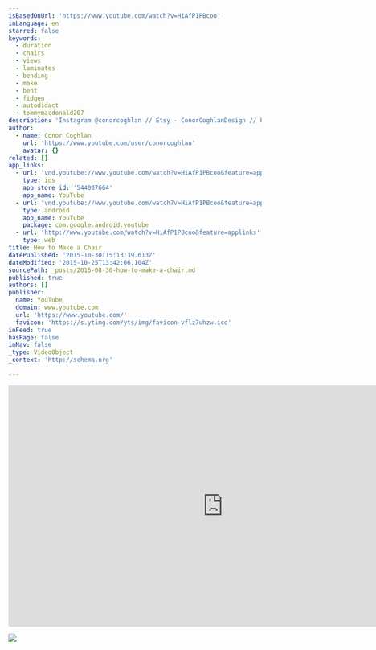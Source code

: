```yaml
---
isBasedOnUrl: 'https://www.youtube.com/watch?v=HiAfP1PBcoo'
inLanguage: en
starred: false
keywords:
  - duration
  - chairs
  - views
  - laminates
  - bending
  - make
  - bent
  - fidgen
  - autodidact
  - tommymacdonald207
description: 'Instagram @conorcoghlan // Etsy - ConorCoghlanDesign // Pinterest - conorkcoghlan The bow spring chair was designed and fabricated as part of a furniture making workshop at Harvard and MIT. I was interested in how the arms and legs of the chair could work in unison as a type of double bow spring structure - becoming extremely strong under direct loading, yet flexible and responsive to the shifting load of the user.'
author:
  - name: Conor Coghlan
    url: 'https://www.youtube.com/user/conorcoghlan'
    avatar: {}
related: []
app_links:
  - url: 'vnd.youtube://www.youtube.com/watch?v=HiAfP1PBcoo&feature=applinks'
    type: ios
    app_store_id: '544007664'
    app_name: YouTube
  - url: 'vnd.youtube://www.youtube.com/watch?v=HiAfP1PBcoo&feature=applinks'
    type: android
    app_name: YouTube
    package: com.google.android.youtube
  - url: 'http://www.youtube.com/watch?v=HiAfP1PBcoo&feature=applinks'
    type: web
title: How to Make a Chair
datePublished: '2015-10-30T15:13:39.613Z'
dateModified: '2015-10-25T13:42:06.104Z'
sourcePath: _posts/2015-08-30-how-to-make-a-chair.md
published: true
authors: []
publisher:
  name: YouTube
  domain: www.youtube.com
  url: 'https://www.youtube.com/'
  favicon: 'https://s.ytimg.com/yts/img/favicon-vflz7uhzw.ico'
inFeed: true
hasPage: false
inNav: false
_type: VideoObject
_context: 'http://schema.org'

---
```

<iframe src="https://cdn.embedly.com/widgets/media.html?src=https%3A%2F%2Fwww.youtube.com%2Fembed%2FHiAfP1PBcoo%3Ffeature%3Doembed&amp;url=https%3A%2F%2Fwww.youtube.com%2Fwatch%3Fv%3DHiAfP1PBcoo&amp;image=https%3A%2F%2Fi.ytimg.com%2Fvi%2FHiAfP1PBcoo%2Fhqdefault.jpg&amp;key=b7d04c9b404c499eba89ee7072e1c4f7&amp;type=text%2Fhtml&amp;schema=youtube" width="854" height="480" scrolling="no" frameborder="0" allowfullscreen="allowfullscreen" style=""></iframe>

![](https://the-grid-user-content.s3-us-west-2.amazonaws.com/913c1e37-3666-4c03-8991-abe28c0e2ca3.jpg)